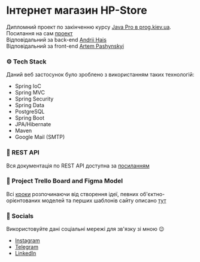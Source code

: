 # Інтернет магазин HP-Store

Дипломний проект по закінченню курсу <a target="_blank" href="https://prog.kiev.ua/">Java Pro в prog.kiev.ua</a>. <br>
Посилання на сам <a target="_blank" href="https://pashynskyi.github.io/demo-hp-store/#/">проект</a><br>
Відповідальний за back-end <a target="_blank" href="https://www.linkedin.com/in/andrii-hais-0bb7921b2/">Andrii Hais</a><br>
Відповідальний за front-end <a target="_blank" href="https://www.linkedin.com/in/artem-pashynskyi-b132071a8/">Artem Pashynskyi</a>

### ⚙️ Tech Stack 

Даний веб застосунок було зроблено з використанням таких технологій:

- Spring IoC
- Spring MVC
- Spring Security
- Spring Data
- PostgreSQL
- Spring Boot
- JPA/Hibernate
- Maven
- Google Mail (SMTP)

### 📄 REST API

Вся документація по REST API доступна за <a target="_blank" href="https://docs.google.com/spreadsheets/d/1UcjlDQHnq6myUV_WvD_uK6Gkun0RhdPCFF9A3TDQlfU/edit#gid=146959206">посиланням</a>

### 🔄 Project Trello Board and Figma Model

Всі <a target="_blank" href="https://trello.com/invite/b/AyIPeArm/6299998e09479a4bec87154bddbb09bc/store">кроки</a> розпочинаючи від створення ідеї, певних об'єктно-орієнтованих моделей та перших шаблонів сайту описано <a target="_blank" href="https://www.figma.com/file/kjri3oHZgaOgesQB0V7DiD/store?node-id=0%3A1">тут</a> 

### 🌠 Socials

Використовуйте дані соціальні мережі для зв'язку зі мною 😉
- <a target="_blank" href="https://www.instagram.com/boy_boy_paren_palehche//">Instagram</a>
- <a target="_blank" href="https://t.me/ya0sobenniy">Telegram</a>
- <a target="_blank" href="https://www.linkedin.com/in/andrii-hais-0bb7921b2/">LinkedIn</a>
